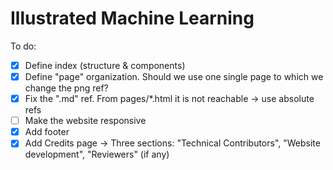 # Illustrated Machine Learning

To do:

- [x] Define index (structure & components)
- [x] Define "page" organization. Should we use one single page to which we change the png ref?
- [x] Fix the ".md" ref. From pages/*.html it is not reachable -> use absolute refs
- [ ] Make the website responsive
- [x] Add footer
- [x] Add Credits page -> Three sections: "Technical Contributors", "Website development", "Reviewers" (if any) 
